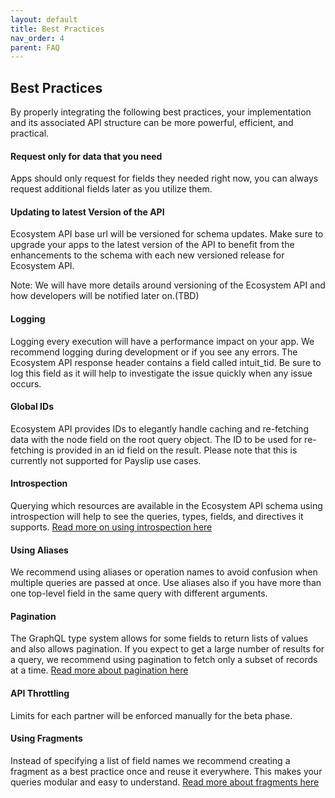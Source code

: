 ```yaml
---
layout: default
title: Best Practices
nav_order: 4
parent: FAQ
---
```


## Best Practices


By properly integrating the following best practices, your implementation and its associated API structure can be more powerful, efficient, and practical.

  

#### Request only for data that you need

Apps should only request for fields they needed right now, you can always request additional fields later as you utilize them.

  

#### Updating to latest Version of the API

Ecosystem API base url will be versioned for schema updates. Make sure to upgrade your apps to the latest version of the API to benefit from the enhancements to the schema with each new versioned release for Ecosystem API.

Note: We will have more details around versioning of the Ecosystem API and how developers will be notified later on.(TBD)

#### Logging

Logging every execution will have a performance impact on your app. We recommend logging during development or if you see any errors. The Ecosystem API response header contains a field called intuit_tid. Be sure to log this field as it will help to investigate the issue quickly when any issue occurs.

#### Global IDs

Ecosystem API provides IDs to elegantly handle caching and re-fetching data with the node field on the root query object. The ID to be used for re-fetching is provided in an id field on the result. Please note that this is currently not supported for Payslip use cases.

#### Introspection

Querying which resources are available in the Ecosystem API schema using introspection will help to see the queries, types, fields, and directives it supports.  [Read more on using introspection here](../../graphql-concepts/introspection)

#### Using Aliases

We recommend using aliases or operation names to avoid confusion when multiple queries are passed at once. Use aliases also if you have more than one top-level field in the same query with different arguments.

#### Pagination

The GraphQL type system allows for some fields to return lists of values and also allows pagination. If you expect to get a large number of results for a query, we recommend using pagination to fetch only a subset of records at a time.  [Read more about pagination here](../../graphql-concepts/other-concepts/#pagination)

#### API Throttling

Limits for each partner will be enforced manually for the beta phase.

#### Using Fragments

Instead of specifying a list of field names we recommend creating a fragment as a best practice once and reuse it everywhere. This makes your queries modular and easy to understand.  [Read more about fragments here](../../graphql-concepts/other-concepts/#fragments)